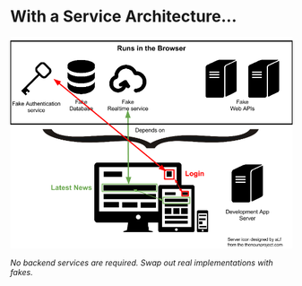 # With a Service Architecture...

![](../img/fake-services-developer-dependencies.png)

*No backend services are required. Swap out real implementations with fakes.*
